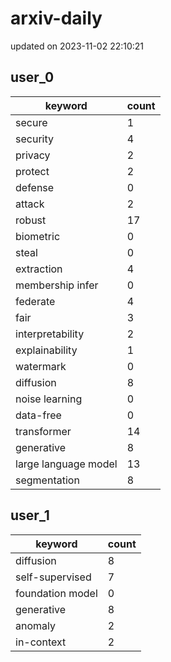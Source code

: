 # arxiv-daily
updated on 2023-11-02 22:10:21
## user_0
| keyword | count |
| - | - |
| secure | 1 |
| security | 4 |
| privacy | 2 |
| protect | 2 |
| defense | 0 |
| attack | 2 |
| robust | 17 |
| biometric | 0 |
| steal | 0 |
| extraction | 4 |
| membership infer | 0 |
| federate | 4 |
| fair | 3 |
| interpretability | 2 |
| explainability | 1 |
| watermark | 0 |
| diffusion | 8 |
| noise learning | 0 |
| data-free | 0 |
| transformer | 14 |
| generative | 8 |
| large language model | 13 |
| segmentation | 8 |
## user_1
| keyword | count |
| - | - |
| diffusion | 8 |
| self-supervised | 7 |
| foundation model | 0 |
| generative | 8 |
| anomaly | 2 |
| in-context | 2 |
